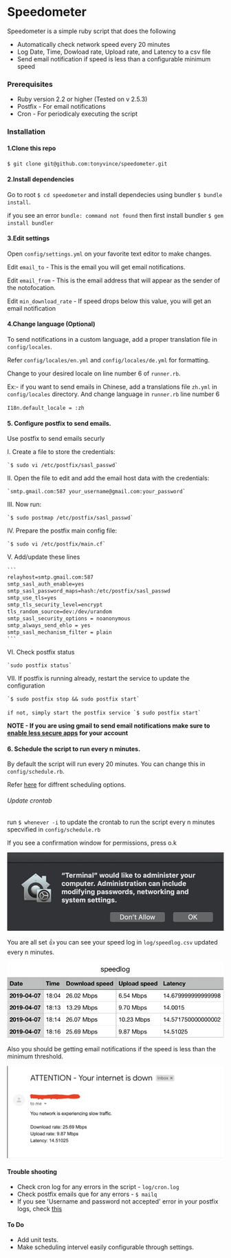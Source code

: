 # Speedometer

Speedometer is a simple ruby script that does the following

- Automatically check network speed every 20 minutes
- Log Date, Time, Dowload rate, Upload rate, and Latency to a csv file
- Send email notification if speed is less than a configurable minimum speed

### Prerequisites

- Ruby version 2.2 or higher (Tested on v 2.5.3)
- Postfix - For email notifications
- Cron - For periodicaly executing the script

### Installation

#### 1.Clone this repo

  `$ git clone git@github.com:tonyvince/speedometer.git`

#### 2.Install dependencies

  Go to root `$ cd speedometer` and install dependecies using bundler `$ bundle install`.

  if you see an error `bundle: command not found` then first install bundler `$ gem install bundler`

#### 3.Edit settings

  Open `config/settings.yml` on your favorite text editor to make changes.

  Edit `email_to` - This is the email you will get email notifications.

  Edit `email_from` - This is the email address that will appear as the sender of the notofocation.

  Edit `min_download_rate` - If speed drops below this value, you will get an email notification

#### 4.Change language (Optional)

  To send notifications in a custom language, add a proper translation file in `config/locales`.

  Refer `config/locales/en.yml` and `config/locales/de.yml` for formatting.

  Change to your desired locale on line number 6 of `runner.rb`.

  Ex:- if you want to send emails in Chinese, add a translations file `zh.yml` in `config/locales` directory.
  And change language in `runner.rb` line number 6

  `I18n.default_locale = :zh`

#### 5. Configure postfix to send emails.

  Use postfix to send emails securly

  I. Create a file to store the credentials:

    `$ sudo vi /etc/postfix/sasl_passwd`

  II. Open the file to edit and add the email host data with the credentials:

    `smtp.gmail.com:587 your_username@gmail.com:your_password`

  III. Now run:

    `$ sudo postmap /etc/postfix/sasl_passwd`

  IV. Prepare the postfix main config file:

    `$ sudo vi /etc/postfix/main.cf`

  V. Add/update these lines

    ```
    relayhost=smtp.gmail.com:587
    smtp_sasl_auth_enable=yes
    smtp_sasl_password_maps=hash:/etc/postfix/sasl_passwd
    smtp_use_tls=yes
    smtp_tls_security_level=encrypt
    tls_random_source=dev:/dev/urandom
    smtp_sasl_security_options = noanonymous
    smtp_always_send_ehlo = yes
    smtp_sasl_mechanism_filter = plain
    ```

  VI. Check postfix status

    `sudo postfix status`

  VII. If postfix is running already, restart the service to update the configuration

    `$ sudo postfix stop && sudo postfix start`

    if not, simply start the postfix service `$ sudo postfix start`


  **NOTE - If you are using gmail to send email notifications make sure to [enable less secure apps](https://support.google.com/accounts/answer/6010255) for your account**


#### 6. Schedule the script to run every n minutes.

  By default the script will run every 20 minutes. You can change this in `config/schedule.rb`.

  Refer [here](https://github.com/javan/whenever#example-schedulerb-file) for diffrent scheduling options.

  ###### Update crontab

  run `$ whenever -i` to update the crontab to run the script every n minutes specvified in `config/schedule.rb`

  If you see a confirmation window for permissions, press o.k

  ![OK](images/permission.png)

You are all set 👍 you can see your speed log in `log/speedlog.csv` updated every n minutes.

  ![Logfile opend in numbers](images/log_file.png)

Also you should be getting email notifications if the speed is less than the minimum threshold.

  ![Email](images/email.png)


#### Trouble shooting

- Check cron log for any errors in the script - `log/cron.log`
- Check postfix emails que for any errors - `$ mailq`
- If you see 'Username and password not accepted' error in your postfix logs, check [this](https://support.google.com/mail/answer/7126229?p=BadCredentials&visit_id=636901414125399742-876647204&rd=2#cantsignin)

#### To Do

- Add unit tests.
- Make scheduling intervel easily configurable through settings.
